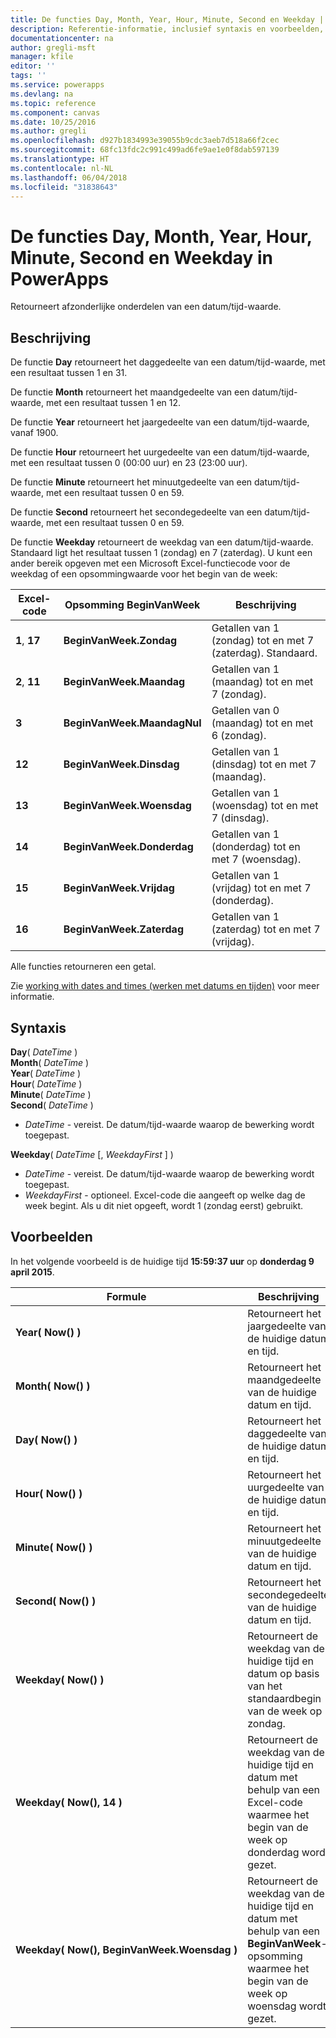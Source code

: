 ```yaml
---
title: De functies Day, Month, Year, Hour, Minute, Second en Weekday | Microsoft Docs
description: Referentie-informatie, inclusief syntaxis en voorbeelden, voor de functies Day, Month, Year, Hour, Minute, Second en Weekday in PowerApps
documentationcenter: na
author: gregli-msft
manager: kfile
editor: ''
tags: ''
ms.service: powerapps
ms.devlang: na
ms.topic: reference
ms.component: canvas
ms.date: 10/25/2016
ms.author: gregli
ms.openlocfilehash: d927b1834993e39055b9cdc3aeb7d518a66f2cec
ms.sourcegitcommit: 68fc13fdc2c991c499ad6fe9ae1e0f8dab597139
ms.translationtype: HT
ms.contentlocale: nl-NL
ms.lasthandoff: 06/04/2018
ms.locfileid: "31838643"
---
```

# <a name="day-month-year-hour-minute-second-and-weekday-functions-in-powerapps"></a>De functies Day, Month, Year, Hour, Minute, Second en Weekday in PowerApps
Retourneert afzonderlijke onderdelen van een datum/tijd-waarde.

## <a name="description"></a>Beschrijving
De functie **Day** retourneert het daggedeelte van een datum/tijd-waarde, met een resultaat tussen 1 en 31.

De functie **Month** retourneert het maandgedeelte van een datum/tijd-waarde, met een resultaat tussen 1 en 12.

De functie **Year** retourneert het jaargedeelte van een datum/tijd-waarde, vanaf 1900.

De functie **Hour** retourneert het uurgedeelte van een datum/tijd-waarde, met een resultaat tussen 0 (00:00 uur) en 23 (23:00 uur).

De functie **Minute** retourneert het minuutgedeelte van een datum/tijd-waarde, met een resultaat tussen 0 en 59.

De functie **Second** retourneert het secondegedeelte van een datum/tijd-waarde, met een resultaat tussen 0 en 59.

De functie **Weekday** retourneert de weekdag van een datum/tijd-waarde.  Standaard ligt het resultaat tussen 1 (zondag) en 7 (zaterdag).  U kunt een ander bereik opgeven met een Microsoft Excel-functiecode voor de weekdag of een opsommingwaarde voor het begin van de week:

| Excel-code | Opsomming BeginVanWeek | Beschrijving |
| --- | --- | --- |
| **1**, **17** |**BeginVanWeek.Zondag** |Getallen van 1 (zondag) tot en met 7 (zaterdag).  Standaard. |
| **2**, **11** |**BeginVanWeek.Maandag** |Getallen van 1 (maandag) tot en met 7 (zondag). |
| **3** |**BeginVanWeek.MaandagNul** |Getallen van 0 (maandag) tot en met 6 (zondag). |
| **12** |**BeginVanWeek.Dinsdag** |Getallen van 1 (dinsdag) tot en met 7 (maandag). |
| **13** |**BeginVanWeek.Woensdag** |Getallen van 1 (woensdag) tot en met 7 (dinsdag). |
| **14** |**BeginVanWeek.Donderdag** |Getallen van 1 (donderdag) tot en met 7 (woensdag). |
| **15** |**BeginVanWeek.Vrijdag** |Getallen van 1 (vrijdag) tot en met 7 (donderdag). |
| **16** |**BeginVanWeek.Zaterdag** |Getallen van 1 (zaterdag) tot en met 7 (vrijdag). |

Alle functies retourneren een getal.

Zie [working with dates and times (werken met datums en tijden)](../show-text-dates-times.md) voor meer informatie.

## <a name="syntax"></a>Syntaxis
**Day**( *DateTime* )<br>**Month**( *DateTime* )<br>**Year**( *DateTime* )<br>**Hour**( *DateTime* )<br>**Minute**( *DateTime* )<br>**Second**( *DateTime* )

* *DateTime* - vereist.  De datum/tijd-waarde waarop de bewerking wordt toegepast.  

**Weekday**( *DateTime* [, *WeekdayFirst* ] )<br>

* *DateTime* - vereist.  De datum/tijd-waarde waarop de bewerking wordt toegepast. 
* *WeekdayFirst* - optioneel.  Excel-code die aangeeft op welke dag de week begint.  Als u dit niet opgeeft, wordt 1 (zondag eerst) gebruikt.

## <a name="examples"></a>Voorbeelden
In het volgende voorbeeld is de huidige tijd **15:59:37 uur** op **donderdag 9 april 2015**.

| Formule | Beschrijving | Resultaat |
| --- | --- | --- |
| **Year(&nbsp;Now()&nbsp;)** |Retourneert het jaargedeelte van de huidige datum en tijd. |2015 |
| **Month(&nbsp;Now()&nbsp;)** |Retourneert het maandgedeelte van de huidige datum en tijd. |4 |
| **Day(&nbsp;Now()&nbsp;)** |Retourneert het daggedeelte van de huidige datum en tijd. |9 |
| **Hour(&nbsp;Now()&nbsp;)** |Retourneert het uurgedeelte van de huidige datum en tijd. |15 |
| **Minute(&nbsp;Now()&nbsp;)** |Retourneert het minuutgedeelte van de huidige datum en tijd. |59 |
| **Second(&nbsp;Now()&nbsp;)** |Retourneert het secondegedeelte van de huidige datum en tijd. |37 |
| **Weekday(&nbsp;Now()&nbsp;)** |Retourneert de weekdag van de huidige tijd en datum op basis van het standaardbegin van de week op zondag. |5 |
| **Weekday(&nbsp;Now(),&nbsp;14&nbsp;)** |Retourneert de weekdag van de huidige tijd en datum met behulp van een Excel-code waarmee het begin van de week op donderdag wordt gezet. |1 |
| **Weekday(&nbsp;Now(),&nbsp;BeginVanWeek.Woensdag&nbsp;)** |Retourneert de weekdag van de huidige tijd en datum met behulp van een **BeginVanWeek**-opsomming waarmee het begin van de week op woensdag wordt gezet. |2 |

